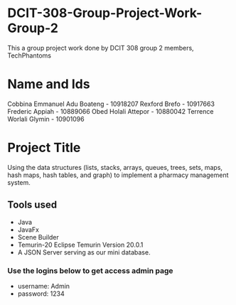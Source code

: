 # DCIT-308-Group-Project-Work-Group-2
This a group project work done by DCIT 308 group 2 members, TechPhantoms
# Name and Ids
Cobbina Emmanuel Adu Boateng - 10918207
Rexford Brefo - 10917663
Frederic Appiah - 10889066
Obed Holali Attepor - 10880042
Terrence Worlali Glymin - 10901096

# Project Title

Using the data structures (lists, stacks, arrays, queues, trees, sets, maps, hash maps, hash tables, and graph)
to implement a pharmacy management system.

## Tools used
- Java
- JavaFx
- Scene Builder
- Temurin-20 Eclipse Temurin Version 20.0.1
- A JSON Server serving as our mini database.


### Use the logins below to get access admin page
* username: Admin
* password: 1234
